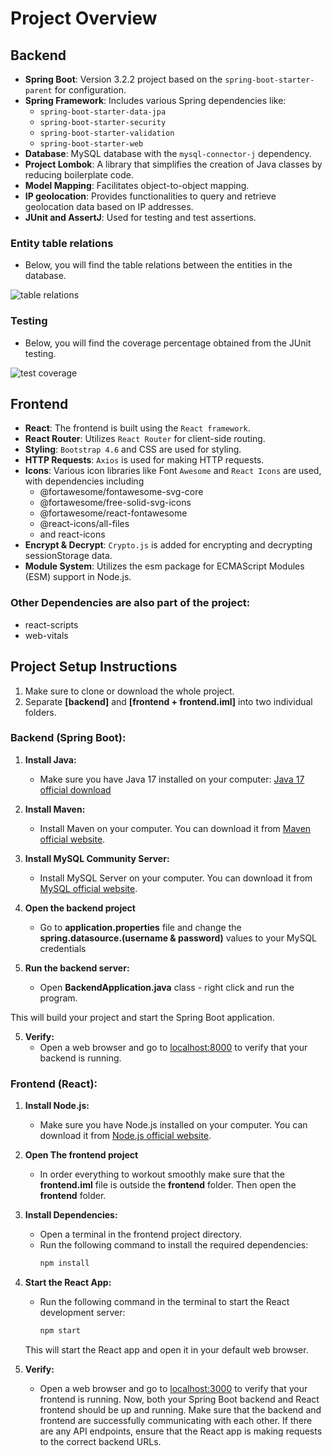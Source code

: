 # Project Overview

## Backend

- **Spring Boot**: Version 3.2.2 project based on the `spring-boot-starter-parent` for configuration.
- **Spring Framework**: Includes various Spring dependencies like:
    - `spring-boot-starter-data-jpa`
    - `spring-boot-starter-security`
    - `spring-boot-starter-validation`
    - `spring-boot-starter-web`
- **Database**: MySQL database with the `mysql-connector-j` dependency.
- **Project Lombok**: A library that simplifies the creation of Java classes by reducing boilerplate code.
- **Model Mapping**: Facilitates object-to-object mapping.
- **IP geolocation**:  Provides functionalities to query and retrieve geolocation data based on IP addresses.
- **JUnit and AssertJ**: Used for testing and test assertions.

### Entity table relations

- Below, you will find the table relations between the entities in the database.

![table relations](https://i.imgur.com/HWKg9At.png)


### Testing

- Below, you will find the coverage percentage obtained from the JUnit testing.

![test coverage](https://i.imgur.com/lN14mWw.png)

## Frontend

- **React**: The frontend is built using the `React framework`.
- **React Router**: Utilizes `React Router` for client-side routing.
- **Styling**: `Bootstrap 4.6` and CSS are used for styling.
- **HTTP Requests**: `Axios` is used for making HTTP requests.
- **Icons**: Various icon libraries like Font `Awesome` and `React Icons` are used, with dependencies including
    - @fortawesome/fontawesome-svg-core
    - @fortawesome/free-solid-svg-icons
    - @fortawesome/react-fontawesome
    - @react-icons/all-files
    - and react-icons
- **Encrypt & Decrypt**: `Crypto.js` is added for encrypting and decrypting sessionStorage data.
- **Module System**: Utilizes the esm package for ECMAScript Modules (ESM) support in Node.js.

### Other Dependencies are also part of the project:

- react-scripts
- web-vitals


## Project Setup Instructions

1. Make sure to clone or download the whole project.
2. Separate **[backend]** and **[frontend + frontend.iml]** into two individual folders.

### Backend (Spring Boot):

1. **Install Java:**
    - Make sure you have Java 17 installed on your computer:
      [Java 17 official download](https://www.oracle.com/java/technologies/javase/jdk17-archive-downloads.html)


2. **Install Maven:**
    - Install Maven on your computer. You can download it
      from [Maven official website](https://maven.apache.org/download.cgi).


3. **Install MySQL Community Server:**
    - Install MySQL Server on your computer. You can download it
      from [MySQL official website](https://dev.mysql.com/downloads/installer/).


4. **Open the backend project**
    - Go to **application.properties** file and change the **spring.datasource.(username & password)** values to your
      MySQL
      credentials


5. **Run the backend server:**
    - Open **BackendApplication.java** class - right click and run the program.

This will build your project and start the Spring Boot application.

5. **Verify:**
    - Open a web browser and go to [localhost:8000](http://localhost:8000) to verify that your backend is running.

### Frontend (React):

1. **Install Node.js:**
    - Make sure you have Node.js installed on your computer. You can download it
      from [Node.js official website](https://nodejs.org/).


2. **Open The frontend project**
    - In order everything to workout smoothly make sure that the **frontend.iml** file is outside the
      **frontend** folder. Then open the **frontend** folder.


3. **Install Dependencies:**
    - Open a terminal in the frontend project directory.
    - Run the following command to install the required dependencies:
      ```bash
      npm install
      ```
4. **Start the React App:**
    - Run the following command in the terminal to start the React development server:
      ```bash
      npm start
      ```
   This will start the React app and open it in your default web browser.


5. **Verify:**
    - Open a web browser and go to [localhost:3000](http://localhost:3000) to verify that your frontend is running.
      Now, both your Spring Boot backend and React frontend should be up and running. Make sure that the
      backend and frontend are successfully communicating with each other. If there are any API endpoints, ensure that the
      React app is making requests to the correct backend URLs.


